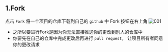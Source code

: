 ## 1.Fork
点击 `Fork` 将一个项目的仓库下载到自己的 `github` 中
Fork 按钮在右上角
![001](images/github标准工作流/001.jpg "001")
+ 之所以要进行Fork是因为你无法直接推送你的更改到别人的仓库中
+ 你要先在自己的仓库中完成更改后再进行 `pull request`，
让项目所有者同意你的更改请求